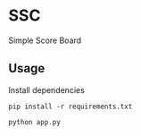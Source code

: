 # SSC

Simple Score Board

## Usage

Install dependencies

```
pip install -r requirements.txt
```

```
python app.py
```
